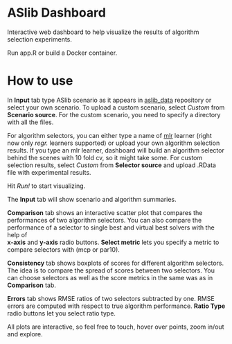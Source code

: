 # ASlib Dashboard
Interactive web dashboard to help visualize the results of algorithm selection experiments.

Run app.R or build a Docker container.

# How to use
In __Input__ tab type ASlib scenario as it appears in [aslib_data](https://github.com/coseal/aslib_data) repository or 
select your own scenario. To upload a custom scenario, select _Custom_ from __Scenario source__. For the custom 
scenario, you need to specify a directory with all the files. 

For algorithm selectors, you can either type a name of [mlr](https://mlr.mlr-org.com/) learner (right now only _regr._ learners supported) or 
upload your own algorithm selection results. If you type an mlr learner, dashboard will build an algorithm selector behind the scenes with 10 fold cv, so it might take some.
For custom selection results, select _Custom_ from __Selector source__ and 
upload .RData file with experimental results. 

Hit _Run!_ to start visualizing. 

The __Input__ tab will show scenario and algorithm summaries.

__Comparison__ tab shows an interactive scatter plot that compares the performances of two algorithm selectors.
You can also compare the performance of a selector to single best and virtual best solvers with the help of  
__x-axis__ and __y-axis__ radio buttons. 
__Select metric__ lets you specify a metric to compare selectors with (mcp or par10). 

__Consistency__ tab shows boxplots of scores for different algorithm selectors. 
The idea is to compare the spread of scores between two selectors. 
You can choose selectors as well as the score metrics in the same was as in __Comparison__ tab. 

__Errors__ tab shows RMSE ratios of two selectors subtracted by one. 
RMSE errors are computed with respect to true algorithm performance. 
__Ratio Type__ radio buttons let you select ratio type.

All plots are interactive, so feel free to touch, hover over points, zoom in/out and explore. 
